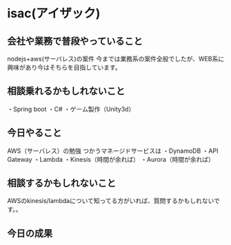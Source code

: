 # isac(アイザック)

## 会社や業務で普段やっていること
nodejs+aws(サーバレス)の案件
今までは業務系の案件全般でしたが、WEB系に興味があり今はそちらを目指しています。

## 相談乗れるかもしれないこと
・Spring boot
・C#
・ゲーム製作（Unity3d）

## 今日やること
AWS（サーバレス）の勉強
つかうマネージドサービスは
・DynamoDB
・API Gateway
・Lambda
・Kinesis（時間が余れば）
・Aurora（時間が余れば）

## 相談するかもしれないこと
AWSのkinesis/lambdaについて知ってる方がいれば、質問するかもしれないです。。

## 今日の成果



